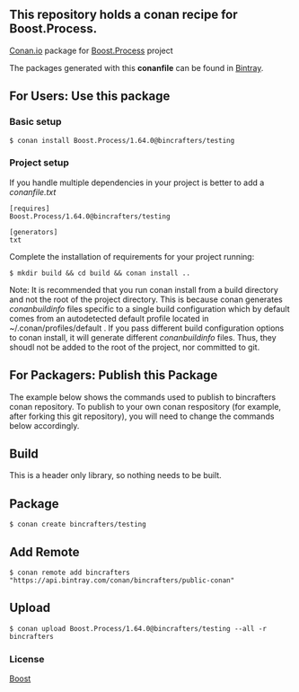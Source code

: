 ## This repository holds a conan recipe for Boost.Process.

[Conan.io](https://conan.io) package for [Boost.Process](https://github.com/Boostorg/Process) project

The packages generated with this **conanfile** can be found in [Bintray](https://bintray.com/bincrafters/public-conan/Boost.Process%3Abincrafters).

## For Users: Use this package

### Basic setup

    $ conan install Boost.Process/1.64.0@bincrafters/testing

### Project setup

If you handle multiple dependencies in your project is better to add a *conanfile.txt*

    [requires]
    Boost.Process/1.64.0@bincrafters/testing

    [generators]
    txt

Complete the installation of requirements for your project running:</small></span>

    $ mkdir build && cd build && conan install ..
	
Note: It is recommended that you run conan install from a build directory and not the root of the project directory.  This is because conan generates *conanbuildinfo* files specific to a single build configuration which by default comes from an autodetected default profile located in ~/.conan/profiles/default .  If you pass different build configuration options to conan install, it will generate different *conanbuildinfo* files.  Thus, they shoudl not be added to the root of the project, nor committed to git. 

## For Packagers: Publish this Package

The example below shows the commands used to publish to bincrafters conan repository. To publish to your own conan respository (for example, after forking this git repository), you will need to change the commands below accordingly. 

## Build  

This is a header only library, so nothing needs to be built.

## Package 

    $ conan create bincrafters/testing
	
## Add Remote

	$ conan remote add bincrafters "https://api.bintray.com/conan/bincrafters/public-conan"

## Upload

    $ conan upload Boost.Process/1.64.0@bincrafters/testing --all -r bincrafters

### License
[Boost](LICENSE)
